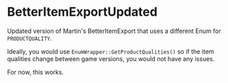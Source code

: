 # BetterItemExportUpdated
Updated version of Martin's BetterItemExport that uses a different Enum for ``PRODUCTQUALITY``.

Ideally, you would use ``EnumWrapper::GetProductQualities()`` so if the item qualities change between game versions, you would not have any issues.

For now, this works. 
